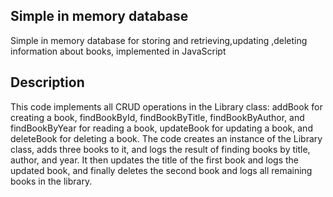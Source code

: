 ## Simple in memory database

Simple in memory database for storing and retrieving,updating ,deleting information about books, implemented in JavaScript

## Description


This code implements all CRUD operations in the Library class: addBook for creating a book, findBookById, findBookByTitle, findBookByAuthor, and findBookByYear for reading a book, updateBook for updating a book, and deleteBook for deleting a book. The code creates an instance of the Library class, adds three books to it, and logs the result of finding books by title, author, and year. It then updates the title of the first book and logs the updated book, and finally deletes the second book and logs all remaining books in the library.

